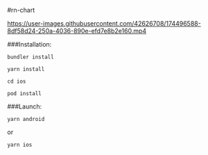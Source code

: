 #rn-chart

https://user-images.githubusercontent.com/42626708/174496588-8df58d24-250a-4036-890e-efd7e8b2e160.mp4

###Installation:

`bundler install`

`yarn install`

`cd ios`

`pod install`

###Launch:

`yarn android`

or

`yarn ios`
